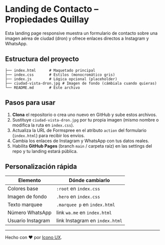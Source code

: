 # Landing de Contacto – Propiedades Quillay

Esta landing page responsive muestra un formulario de contacto sobre una imagen aérea de ciudad (dron) y ofrece enlaces directos a Instagram y WhatsApp.

## Estructura del proyecto

```
├── index.html      # Maquetado principal
├── index.css       # Estilos (monocromático gris)
├── index.js        # Lógica opcional (placeholder)
├── ciudad-vista-dron.jpg # Imagen de fondo (cámbiala cuando quieras)
└── README.md       # Este archivo
```

## Pasos para usar

1. **Clona** el repositorio o crea uno nuevo en GitHub y sube estos archivos.
2. Sustituye `ciudad-vista-dron.jpg` por tu propia imagen (mismo nombre o modifica la ruta en `index.css`).
3. Actualiza la URL de Formspree en el atributo `action` del formulario (`index.html`) para recibir los envíos.
4. Cambia los enlaces de Instagram y WhatsApp con tus datos reales.
5. Habilita **GitHub Pages** (branch `main` / carpeta raíz) en las settings del repo y tu landing estará pública.

## Personalización rápida

| Elemento          | Dónde cambiarlo                |
| ----------------- | ------------------------------ |
| Colores base      | `:root` en `index.css`         |
| Imagen de fondo   | `.hero` en `index.css`         |
| Texto marquee     | `.marquee p` en `index.html`   |
| Número WhatsApp   | link `wa.me` en `index.html`   |
| Usuario Instagram | link Instagram en `index.html` |

---

Hecho con ❤️ por [Icono UX](https://chat.openai.com).

